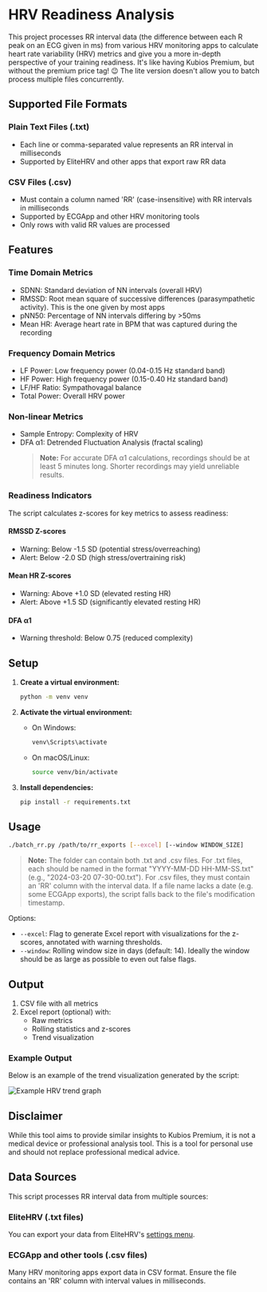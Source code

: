 # HRV Readiness Analysis

This project processes RR interval data (the difference between each R peak on an ECG given in ms) from various HRV monitoring apps to calculate heart rate variability (HRV) metrics and give you a more in-depth perspective of your training readiness. It's like having Kubios Premium, but without the premium price tag! 😉 The lite version doesn't allow you to batch process multiple files concurrently.

## Supported File Formats

### Plain Text Files (.txt)
- Each line or comma-separated value represents an RR interval in milliseconds
- Supported by EliteHRV and other apps that export raw RR data

### CSV Files (.csv)
- Must contain a column named 'RR' (case-insensitive) with RR intervals in milliseconds
- Supported by ECGApp and other HRV monitoring tools
- Only rows with valid RR values are processed

## Features

### Time Domain Metrics

- SDNN: Standard deviation of NN intervals (overall HRV)
- RMSSD: Root mean square of successive differences (parasympathetic activity). This is the one given by most apps
- pNN50: Percentage of NN intervals differing by >50ms
- Mean HR: Average heart rate in BPM that was captured during the recording

### Frequency Domain Metrics

- LF Power: Low frequency power (0.04-0.15 Hz standard band)
- HF Power: High frequency power (0.15-0.40 Hz standard band)
- LF/HF Ratio: Sympathovagal balance
- Total Power: Overall HRV power

### Non-linear Metrics

- Sample Entropy: Complexity of HRV
- DFA α1: Detrended Fluctuation Analysis (fractal scaling)
  > **Note:** For accurate DFA α1 calculations, recordings should be at least 5 minutes long. Shorter recordings may yield unreliable results.

### Readiness Indicators

The script calculates z-scores for key metrics to assess readiness:

#### RMSSD Z-scores

- Warning: Below -1.5 SD (potential stress/overreaching)
- Alert: Below -2.0 SD (high stress/overtraining risk)

#### Mean HR Z-scores

- Warning: Above +1.0 SD (elevated resting HR)
- Alert: Above +1.5 SD (significantly elevated resting HR)

#### DFA α1

- Warning threshold: Below 0.75 (reduced complexity)

## Setup

1. **Create a virtual environment:**

   ```sh
   python -m venv venv
   ```

2. **Activate the virtual environment:**
   - On Windows:

     ```sh
     venv\Scripts\activate
     ```

   - On macOS/Linux:

     ```sh
     source venv/bin/activate
     ```

3. **Install dependencies:**

   ```sh
   pip install -r requirements.txt
   ```

## Usage

```bash
./batch_rr.py /path/to/rr_exports [--excel] [--window WINDOW_SIZE]
```

> **Note:** The folder can contain both .txt and .csv files. For .txt files, each should be named in the format "YYYY-MM-DD HH-MM-SS.txt" (e.g., "2024-03-20 07-30-00.txt"). For .csv files, they must contain an 'RR' column with the interval data. If a file name lacks a date (e.g. some ECGApp exports), the script falls back to the file's modification timestamp.

Options:

- `--excel`: Flag to generate Excel report with visualizations for the z-scores, annotated with warning thresholds.
- `--window`: Rolling window size in days (default: 14). Ideally the window should be as large as possible to even out false flags.

## Output

1. CSV file with all metrics
2. Excel report (optional) with:
   - Raw metrics
   - Rolling statistics and z-scores
   - Trend visualization

### Example Output

Below is an example of the trend visualization generated by the script:

![Example HRV trend graph](example_trend_visualization.png)

## Disclaimer

While this tool aims to provide similar insights to Kubios Premium, it is not a medical device or professional analysis tool. This is a tool for personal use and should not replace professional medical advice.

## Data Sources

This script processes RR interval data from multiple sources:

### EliteHRV (.txt files)
You can export your data from EliteHRV's [settings menu](https://help.elitehrv.com/article/49-exporting-raw-r-r-intervals-or-interbeat-intervals-ibis).

### ECGApp and other tools (.csv files)
Many HRV monitoring apps export data in CSV format. Ensure the file contains an 'RR' column with interval values in milliseconds.
